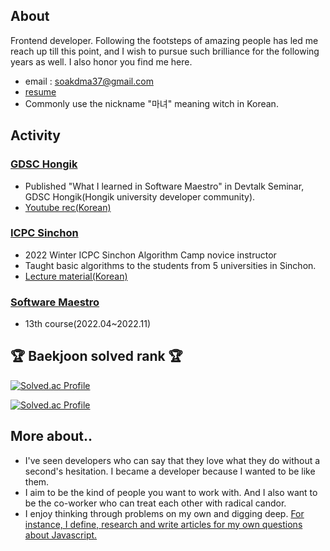 ## About

Frontend developer. Following the footsteps of amazing people has led me reach up till this point, and I wish to pursue such brilliance for the following years as well. I also honor you find me here.

- email : <a href="mailto:soakdma37@gmail.com">soakdma37@gmail.com</a>
- [resume](https://github.com/witch-factory/my_resume)
- Commonly use the nickname "마녀" meaning witch in Korean.

## Activity

### [GDSC Hongik](https://www.gdschongik.com/)
- Published "What I learned in Software Maestro" in Devtalk Seminar, GDSC Hongik(Hongik university developer community).
- [Youtube rec(Korean)](https://www.youtube.com/watch?v=RXpOaKQES-g)

### [ICPC Sinchon](https://icpc-sinchon.io/suapc)
- 2022 Winter ICPC Sinchon Algorithm Camp novice instructor
- Taught basic algorithms to the students from 5 universities in Sinchon.
- [Lecture material(Korean)](https://github.com/witch-factory/2022-winter-sinchon-lecture)

### [Software Maestro](https://www.swmaestro.org/sw/main/main.do)
- 13th course(2022.04~2022.11)

## 🏆 Baekjoon solved rank 🏆

[![Solved.ac Profile](http://mazassumnida.wtf/api/v2/generate_badge?boj=city)](https://solved.ac/city/)

[![Solved.ac Profile](http://mazassumnida.wtf/api/v2/generate_badge?boj=dart)](https://solved.ac/dart/)

## More about..

- I've seen developers who can say that they love what they do without a second's hesitation. I became a developer because I wanted to be like them.
- I aim to be the kind of people you want to work with. And I also want to be the co-worker who can treat each other with radical candor.
- I enjoy thinking through problems on my own and digging deep. [For instance, I define, research and write articles for my own questions about Javascript.](https://witch.work/posts?search=js)
